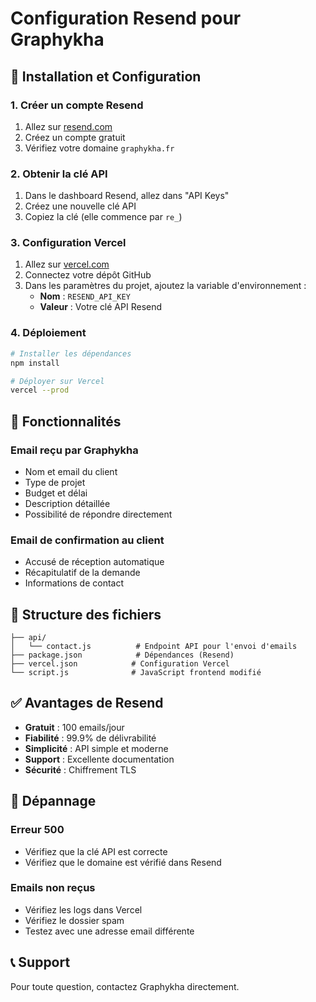 # Configuration Resend pour Graphykha

## 🚀 Installation et Configuration

### 1. Créer un compte Resend
1. Allez sur [resend.com](https://resend.com)
2. Créez un compte gratuit
3. Vérifiez votre domaine `graphykha.fr`

### 2. Obtenir la clé API
1. Dans le dashboard Resend, allez dans "API Keys"
2. Créez une nouvelle clé API
3. Copiez la clé (elle commence par `re_`)

### 3. Configuration Vercel
1. Allez sur [vercel.com](https://vercel.com)
2. Connectez votre dépôt GitHub
3. Dans les paramètres du projet, ajoutez la variable d'environnement :
   - **Nom** : `RESEND_API_KEY`
   - **Valeur** : Votre clé API Resend

### 4. Déploiement
```bash
# Installer les dépendances
npm install

# Déployer sur Vercel
vercel --prod
```

## 📧 Fonctionnalités

### Email reçu par Graphykha
- Nom et email du client
- Type de projet
- Budget et délai
- Description détaillée
- Possibilité de répondre directement

### Email de confirmation au client
- Accusé de réception automatique
- Récapitulatif de la demande
- Informations de contact

## 🔧 Structure des fichiers

```
├── api/
│   └── contact.js          # Endpoint API pour l'envoi d'emails
├── package.json            # Dépendances (Resend)
├── vercel.json            # Configuration Vercel
└── script.js              # JavaScript frontend modifié
```

## ✅ Avantages de Resend

- **Gratuit** : 100 emails/jour
- **Fiabilité** : 99.9% de délivrabilité
- **Simplicité** : API simple et moderne
- **Support** : Excellente documentation
- **Sécurité** : Chiffrement TLS

## 🐛 Dépannage

### Erreur 500
- Vérifiez que la clé API est correcte
- Vérifiez que le domaine est vérifié dans Resend

### Emails non reçus
- Vérifiez les logs dans Vercel
- Vérifiez le dossier spam
- Testez avec une adresse email différente

## 📞 Support

Pour toute question, contactez Graphykha directement. 